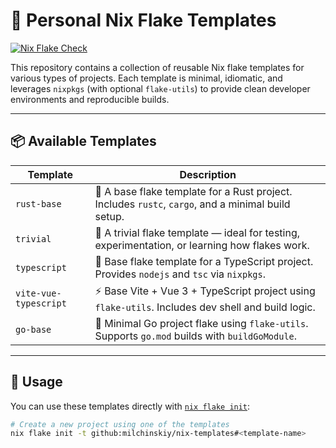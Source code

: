 # 🧶 Personal Nix Flake Templates

[![Nix Flake Check](https://github.com/milchinskiy/nix-templates/actions/workflows/flake-check.yml/badge.svg)](https://github.com/milchinskiy/nix-templates/actions/workflows/flake-check.yml)

This repository contains a collection of reusable Nix flake templates for
various types of projects. Each template is minimal, idiomatic, and leverages
`nixpkgs` (with optional `flake-utils`) to provide clean developer environments
and reproducible builds.

---

## 📦 Available Templates

| Template             | Description                                                           |
|----------------------|-----------------------------------------------------------------------|
| `rust-base`          | 🦀 A base flake template for a Rust project. Includes `rustc`, `cargo`, and a minimal build setup. |
| `trivial`            | 🧪 A trivial flake template — ideal for testing, experimentation, or learning how flakes work.         |
| `typescript`         | 📘 Base flake template for a TypeScript project. Provides `nodejs` and `tsc` via `nixpkgs`.           |
| `vite-vue-typescript`| ⚡️ Base Vite + Vue 3 + TypeScript project using `flake-utils`. Includes dev shell and build logic.     |
| `go-base`            | 🐹 Minimal Go project flake using `flake-utils`. Supports `go.mod` builds with `buildGoModule`.         |

---

## 🚀 Usage

You can use these templates directly with [`nix flake init`](https://nixos.wiki/wiki/Flakes#Using_a_flake_template):

```bash
# Create a new project using one of the templates
nix flake init -t github:milchinskiy/nix-templates#<template-name>
```
